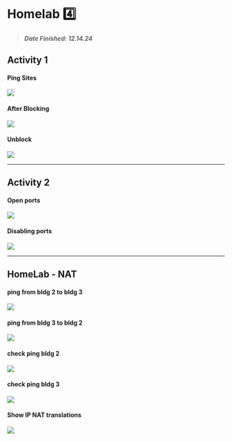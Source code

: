 # Homelab :four:
> ##### Date Finished: 12.14.24

## Activity 1
#### Ping Sites
![](https://github.com/Amoree16/Homelab/blob/main/Screenshots/HomeLab4/block-unblock%20the%20sites/ping-ok-site.png)
#### After Blocking
![](https://github.com/Amoree16/Homelab/blob/main/Screenshots/HomeLab4/block-unblock%20the%20sites/noping-site.png)
#### Unblock
![](https://github.com/Amoree16/Homelab/blob/main/Screenshots/HomeLab4/block-unblock%20the%20sites/unblock-site.png)

---
## Activity 2
#### Open ports
![](https://github.com/Amoree16/Homelab/blob/main/Screenshots/HomeLab4/en-dis-port/before.png)
#### Disabling ports
![](https://github.com/Amoree16/Homelab/blob/main/Screenshots/HomeLab4/en-dis-port/after.png)

---
## HomeLab - NAT
#### ping from bldg 2 to bldg 3
![](https://github.com/Amoree16/Homelab/blob/main/Screenshots/HomeLab4/exFW/disFW-102.png)
#### ping from bldg 3 to bldg 2
![](https://github.com/Amoree16/Homelab/blob/main/Screenshots/HomeLab4/exFW/disFW-103.png)
#### check ping bldg 2
![](https://github.com/Amoree16/Homelab/blob/main/Screenshots/HomeLab4/exFW/b2-ping.png)
#### check ping bldg 3
![](https://github.com/Amoree16/Homelab/blob/main/Screenshots/HomeLab4/exFW/b3-ping.png)
#### Show IP NAT translations
![](https://github.com/Amoree16/Homelab/blob/main/Screenshots/HomeLab4/exFW/sh-nat2.png)

